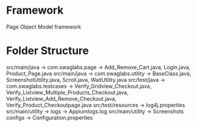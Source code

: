 # Framework
 Page Object Model framework

# Folder Structure
src/main/java -> com.swaglabs.page      -> Add_Remove_Cart.java, Login.java, Product_Page.java 
src/main/java -> com.swaglabs.utility   -> BaseClass.java, ScreenshotUtility.java, Scroll.java, WaitUtility.java
src/test/java -> com.swaglabs.testcases -> Verify_Gridview_Checkout.java, Verify_Listview_Multiple_Products_Checkout.java, Verify_Listview_Add_Remove_Checkout.java,                                                        Verify_Product_Checkoutpage.java
src/test/resources -> log4j.properties
src/main/utility   -> logs ->  Appiumlogs.log
src/main/utility   -> Screenshots
configs            -> Configuration.properties
